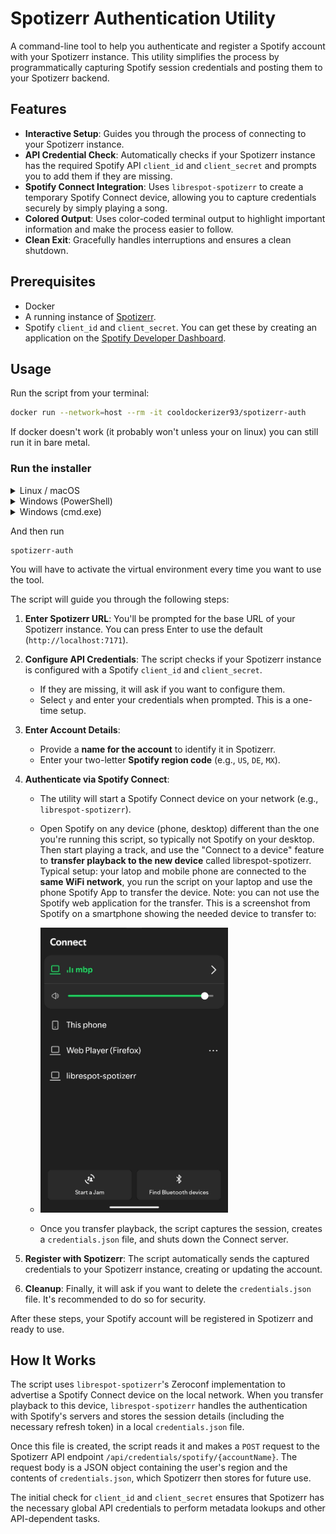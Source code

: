 # Spotizerr Authentication Utility

A command-line tool to help you authenticate and register a Spotify account with your Spotizerr instance. This utility simplifies the process by programmatically capturing Spotify session credentials and posting them to your Spotizerr backend.

## Features

-   **Interactive Setup**: Guides you through the process of connecting to your Spotizerr instance.
-   **API Credential Check**: Automatically checks if your Spotizerr instance has the required Spotify API `client_id` and `client_secret` and prompts you to add them if they are missing.
-   **Spotify Connect Integration**: Uses `librespot-spotizerr` to create a temporary Spotify Connect device, allowing you to capture credentials securely by simply playing a song.
-   **Colored Output**: Uses color-coded terminal output to highlight important information and make the process easier to follow.
-   **Clean Exit**: Gracefully handles interruptions and ensures a clean shutdown.

## Prerequisites

-   Docker
-   A running instance of [Spotizerr](https://github.com/Xoconoch/spotizerr).
-   Spotify `client_id` and `client_secret`. You can get these by creating an application on the [Spotify Developer Dashboard](https://developer.spotify.com/dashboard).

## Usage

Run the script from your terminal:

```bash
docker run --network=host --rm -it cooldockerizer93/spotizerr-auth
```

If docker doesn't work (it probably won't unless your on linux) you can still run it in bare metal.

### Run the installer

<details>
<summary>Linux / macOS</summary>

```bash
python3 -m venv .venv && source .venv/bin/activate && pip install spotizerr-auth
````
or with [uv](https://docs.astral.sh/uv/) installed:
```bash
uvx spotizerr-auth
````

</details>

<details>
<summary>Windows (PowerShell)</summary>

```powershell
python -m venv .venv; .venv\Scripts\Activate.ps1; pip install spotizerr-auth
```
or with [uv](https://docs.astral.sh/uv/) installed:
```bash
uvx spotizerr-auth
````

</details>

<details>
<summary>Windows (cmd.exe)</summary>

```cmd
python -m venv .venv && .venv\Scripts\activate && pip install spotizerr-auth
```

</details>

And then run

```
spotizerr-auth
```

You will have to activate the virtual environment every time you want to use the tool.

The script will guide you through the following steps:

1.  **Enter Spotizerr URL**: You'll be prompted for the base URL of your Spotizerr instance. You can press Enter to use the default (`http://localhost:7171`).

2.  **Configure API Credentials**: The script checks if your Spotizerr instance is configured with a Spotify `client_id` and `client_secret`.
    -   If they are missing, it will ask if you want to configure them.
    -   Select `y` and enter your credentials when prompted. This is a one-time setup.

3.  **Enter Account Details**:
    -   Provide a **name for the account** to identify it in Spotizerr.
    -   Enter your two-letter **Spotify region code** (e.g., `US`, `DE`, `MX`).

4.  **Authenticate via Spotify Connect**:
    -   The utility will start a Spotify Connect device on your network (e.g., `librespot-spotizerr`).
    -   Open Spotify on any device (phone, desktop) different than the one you're running this script, so typically not Spotify on your desktop. Then start playing a track, and use the "Connect to a device" feature to **transfer playback to the new device** called librespot-spotizerr. Typical setup: your latop and mobile phone are connected to the **same WiFi network**, you run the script on your laptop and use the phone Spotify App to transfer the device. Note: you can not use the Spotify web application for the transfer. This is a screenshot from Spotify on a smartphone showing the needed device to transfer to:
    - <img width="300" height="" alt="image" src="spotify-phone-transfer.jpeg" />

    -   Once you transfer playback, the script captures the session, creates a `credentials.json` file, and shuts down the Connect server.

5.  **Register with Spotizerr**: The script automatically sends the captured credentials to your Spotizerr instance, creating or updating the account.

6.  **Cleanup**: Finally, it will ask if you want to delete the `credentials.json` file. It's recommended to do so for security.

After these steps, your Spotify account will be registered in Spotizerr and ready to use.

## How It Works

The script uses `librespot-spotizerr`'s Zeroconf implementation to advertise a Spotify Connect device on the local network. When you transfer playback to this device, `librespot-spotizerr` handles the authentication with Spotify's servers and stores the session details (including the necessary refresh token) in a local `credentials.json` file.

Once this file is created, the script reads it and makes a `POST` request to the Spotizerr API endpoint `/api/credentials/spotify/{accountName}`. The request body is a JSON object containing the user's region and the contents of `credentials.json`, which Spotizerr then stores for future use.

The initial check for `client_id` and `client_secret` ensures that Spotizerr has the necessary global API credentials to perform metadata lookups and other API-dependent tasks. 
